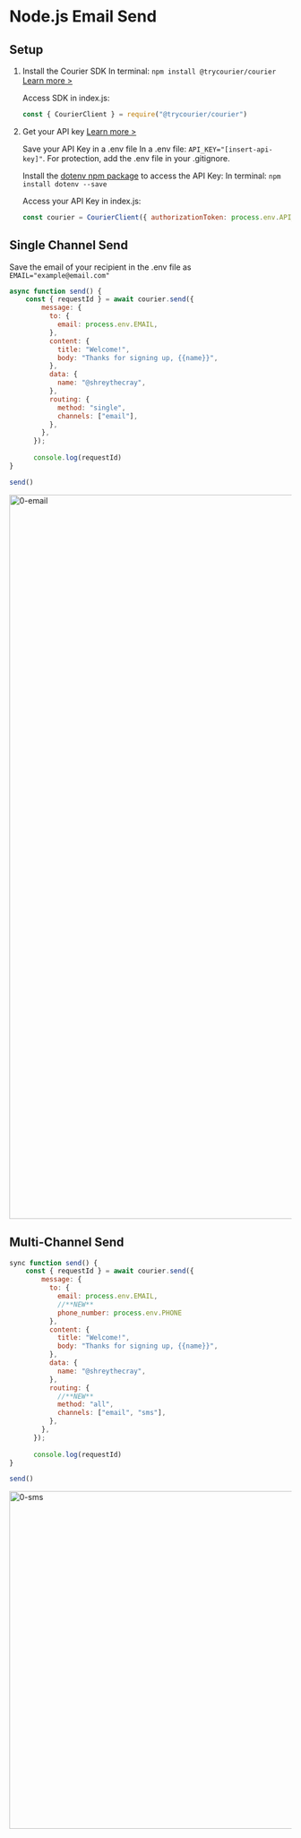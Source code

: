 # Node.js Email Send

## Setup

1. Install the Courier SDK
   In terminal: ```npm install @trycourier/courier```
   [Learn more >](https://www.courier.com/docs/guides/getting-started/nodejs/#using-the-sdk)

   Access SDK in index.js:
   ```javascript
   const { CourierClient } = require("@trycourier/courier")
   ```

2. Get your API key
   [Learn more >](https://www.courier.com/docs/guides/getting-started/nodejs/#getting-your-api-keys)

   Save your API Key in a .env file
   In a .env file: ```API_KEY="[insert-api-key]"```. For protection, add the .env file in your .gitignore.

   Install the [dotenv npm package](https://www.npmjs.com/package/dotenv) to access the API Key:
   In terminal: ```npm install dotenv --save```

   Access your API Key in index.js:
   ```javascript
   const courier = CourierClient({ authorizationToken: process.env.API_KEY });
   ```

## Single Channel Send

Save the email of your recipient in the .env file as `EMAIL="example@email.com"`

```javascript
async function send() {
    const { requestId } = await courier.send({
        message: {
          to: {
            email: process.env.EMAIL,
          },
          content: {
            title: "Welcome!",
            body: "Thanks for signing up, {{name}}",
          },
          data: {
            name: "@shreythecray",
          },
          routing: {
            method: "single",
            channels: ["email"],
          },
        },
      });
      
      console.log(requestId)
}

send()
```

<img width="1293" alt="0-email" src="https://user-images.githubusercontent.com/28051494/179698659-55f4e35b-da44-41ec-847f-89cad2188f9f.png">


## Multi-Channel Send

```javascript
sync function send() {
    const { requestId } = await courier.send({
        message: {
          to: {
            email: process.env.EMAIL,
            //**NEW**
            phone_number: process.env.PHONE
          },
          content: {
            title: "Welcome!",
            body: "Thanks for signing up, {{name}}",
          },
          data: {
            name: "@shreythecray",
          },
          routing: {
            //**NEW**
            method: "all",
            channels: ["email", "sms"],
          },
        },
      });
      
      console.log(requestId)
}

send()
```

<img width="603" alt="0-sms" src="https://user-images.githubusercontent.com/28051494/179704311-975122dd-ade0-41c1-a43c-d2b2506ce26f.png">
